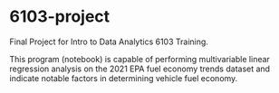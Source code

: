 # 6103-project
Final Project for Intro to Data Analytics 6103 Training.

This program (notebook) is capable of performing multivariable linear regression analysis on the 2021 EPA fuel economy trends dataset and indicate notable factors in determining vehicle fuel economy.
